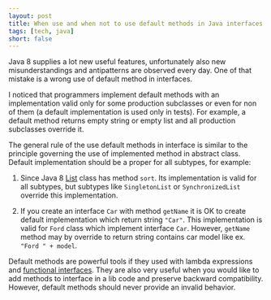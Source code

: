 ```yaml
---
layout: post
title: When use and when not to use default methods in Java interfaces
tags: [tech, java]
short: false
---
```


Java 8 supplies a lot new useful features, unfortunately also new misunderstandings and antipatterns are observed every day.
One of that mistake is a wrong use of default method in interfaces.

I noticed that programmers implement default methods with an implementation valid only for some production 
subclasses or even for non of them (a default implementation is used only in tests). 
For example, a default method returns empty string or empty list and all production subclasses override it.

The general rule of the use default methods in interface is similar to the principle governing the use of implemented 
method in abstract class.
Default implementation should be a proper for all subtypes, for example:

1. Since Java 8 [List](https://docs.oracle.com/javase/8/docs/api/java/util/List.html) class has method `sort`. 
Its implementation is valid for all subtypes, but subtypes like `SingletonList` or `SynchronizedList` override 
this implementation.

2. If you create an interface `Car` with method `getName` it is OK to create default implementation which return string `"Car"`.
This implementation is valid for `Ford` class which implement interface `Car`. However, `getName` method may by override
to return string contains car model like ex. `"Ford " + model`.

Default methods are powerful tools if they used with lambda expressions and 
[functional interfaces](https://docs.oracle.com/javase/8/docs/api/java/lang/FunctionalInterface.html). 
They are also very useful when you would like to add methods to interface in a lib code and preserve backward compatibility.
However, default methods should never provide an invalid behavior.

